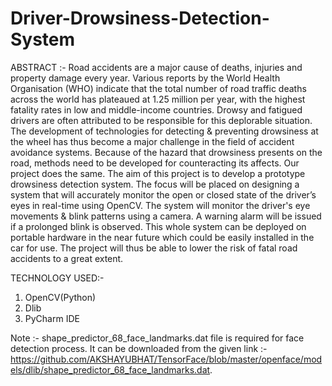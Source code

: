# Driver-Drowsiness-Detection-System
ABSTRACT :-
Road accidents are a major cause of deaths, injuries and property damage every year.
Various reports by the World Health Organisation (WHO) indicate that the total
number of road traffic deaths across the world has plateaued at 1.25 million per year,
with the highest fatality rates in low and middle-income countries. Drowsy and
fatigued drivers are often attributed to be responsible for this deplorable situation.
The development of technologies for detecting & preventing drowsiness at the wheel
has thus become a major challenge in the field of accident avoidance systems.
Because of the hazard that drowsiness presents on the road, methods need to be
developed for counteracting its affects. Our project does the same.
The aim of this project is to develop a prototype drowsiness detection system. The
focus will be placed on designing a system that will accurately monitor the open or
closed state of the driver’s eyes in real-time using OpenCV. The system will monitor
the driver's eye movements & blink patterns using a camera. A warning alarm will
be issued if a prolonged blink is observed.
This whole system can be deployed on portable hardware in the near future which
could be easily installed in the car for use. The project will thus be able to lower the
risk of fatal road accidents to a great extent.

TECHNOLOGY USED:-
1. OpenCV(Python)
2. Dlib
3. PyCharm IDE


Note :- shape_predictor_68_face_landmarks.dat file is required for face detection process. It can be downloaded from the given link :-
https://github.com/AKSHAYUBHAT/TensorFace/blob/master/openface/models/dlib/shape_predictor_68_face_landmarks.dat.
